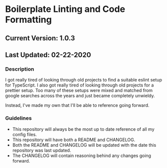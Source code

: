 # Boilerplate Linting and Code Formatting

## Current Version: 1.0.3

## Last Updated: 02-22-2020

### Description

I got really tired of looking through old projects to find a suitable eslint setup for TypeScript. I also got really tired of looking through old projects for a prettier setup. Too many of these setups were mixed and matched from google searches across the years and just became completely unwieldy.

Instead, I've made my own that I'll be able to reference going forward.

### Guidelines

- This repository will always be the most up to date reference of all my config files.
- This repository will have both a README and CHANGELOG.
- Both the README and CHANGELOG will be updated with the date this repository was last updated.
- The CHANGELOG will contain reasoning behind any changes going forward.
